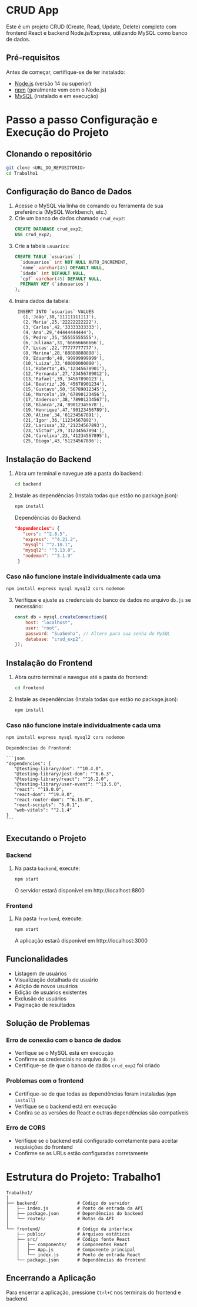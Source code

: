 # CRUD App

Este é um projeto CRUD (Create, Read, Update, Delete) completo com frontend React e backend Node.js/Express, utilizando MySQL como banco de dados.

## Pré-requisitos

Antes de começar, certifique-se de ter instalado:

-   [Node.js](https://nodejs.org/) (versão 14 ou superior)
-   [npm](https://www.npmjs.com/) (geralmente vem com o Node.js)
-   [MySQL](https://www.mysql.com/) (instalado e em execução)

# Passo a passo Configuração e Execução do Projeto

## Clonando o repositório

```bash
git clone <URL_DO_REPOSITÓRIO>
cd Trabalho1
```

## Configuração do Banco de Dados

1. Acesse o MySQL via linha de comando ou ferramenta de sua preferência (MySQL Workbench, etc.)
2. Crie um banco de dados chamado `crud_exp2`:
    ```sql
    CREATE DATABASE crud_exp2;
    USE crud_exp2;
    ```
3. Crie a tabela `usuarios`:
    ```sql
    CREATE TABLE `usuarios` (
      `idusuarios` int NOT NULL AUTO_INCREMENT,
      `nome` varchar(45) DEFAULT NULL,
      `idade` int DEFAULT NULL,
      `cpf` varchar(45) DEFAULT NULL,
      PRIMARY KEY (`idusuarios`)
    );
    ```
4. Insira dados da tabela:
   ```
    INSERT INTO `usuarios` VALUES 
      (1,'João',30,'11111111111'),
      (2,'Maria',25,'22222222222'),
      (3,'Carlos',42,'33333333333'),
      (4,'Ana',29,'44444444444'),
      (5,'Pedro',35,'55555555555'),
      (6,'Juliana',31,'66666666666'),
      (7,'Lucas',22,'77777777777'),
      (8,'Marina',28,'88888888888'),
      (9,'Eduardo',40,'99999999999'),
      (10,'Luiza',33,'00000000000'),
      (11,'Roberto',45,'12345678901'),
      (12,'Fernanda',27,'23456789012'),
      (13,'Rafael',39,'34567890123'),
      (14,'Beatriz',26,'45678901234'),
      (15,'Gustavo',50,'56789012345'),
      (16,'Marcela',19,'67890123456'),
      (17,'Anderson',38,'78901234567'),
      (18,'Bianca',24,'89012345678'),
      (19,'Henrique',47,'90123456789'),
      (20,'Aline',34,'01234567891'),
      (21,'Igor',36,'11234567892'),
      (22,'Larissa',32,'21234567893'),
      (23,'Victor',29,'31234567894'),
      (24,'Carolina',23,'41234567895'),
      (25,'Diogo',43,'51234567896');
    ```


## Instalação do Backend

1. Abra um terminal e navegue até a pasta do backend:

    ```bash
    cd backend
    ```

2. Instale as dependências (Instala todas que estão no package.json):

    ```bash
    npm install
    ```

    Dependências do Backend:

    ```json
    "dependencies": {
       "cors": "^2.8.5",
       "express": "^4.21.2",
       "mysql": "^2.18.1",
       "mysql2": "^3.13.0",
       "nodemon": "^3.1.9"
     }
    ```

### Caso não funcione instale individualmente cada uma

```bash
npm install express mysql mysql2 cors nodemon
```

3. Verifique e ajuste as credenciais do banco de dados no arquivo `db.js` se necessário:
    ```javascript
    const db = mysql.createConnection({
        host: "localhost",
        user: "root",
        password: "SuaSenha", // Altere para sua senha do MySQL
        database: "crud_exp2",
    });
    ```

## Instalação do Frontend

1. Abra outro terminal e navegue até a pasta do frontend:

    ```bash
    cd frontend
    ```

2. Instale as dependências (Instala todas que estão no package.json):

    ```bash
    npm install
    ```
### Caso não funcione instale individualmente cada uma

```bash
npm install express mysql mysql2 cors nodemon
```

    Dependências do Frontend:

    ```json
    "dependencies": {
       "@testing-library/dom": "^10.4.0",
       "@testing-library/jest-dom": "^6.6.3",
       "@testing-library/react": "^16.2.0",
       "@testing-library/user-event": "^13.5.0",
       "react": "^19.0.0",
       "react-dom": "^19.0.0",
       "react-router-dom": "^6.15.0",
       "react-scripts": "5.0.1",
       "web-vitals": "^2.1.4"
    }
    ```

## Executando o Projeto

### Backend

1. Na pasta `backend`, execute:
    ```bash
    npm start
    ```
    O servidor estará disponível em http://localhost:8800

### Frontend

1. Na pasta `frontend`, execute:
    ```bash
    npm start
    ```
    A aplicação estará disponível em http://localhost:3000

## Funcionalidades

-   Listagem de usuários
-   Visualização detalhada de usuário
-   Adição de novos usuários
-   Edição de usuários existentes
-   Exclusão de usuários
-   Paginação de resultados

## Solução de Problemas

### Erro de conexão com o banco de dados

-   Verifique se o MySQL está em execução
-   Confirme as credenciais no arquivo `db.js`
-   Certifique-se de que o banco de dados `crud_exp2` foi criado

### Problemas com o frontend

-   Certifique-se de que todas as dependências foram instaladas (`npm install`)
-   Verifique se o backend está em execução
-   Confira se as versões do React e outras dependências são compatíveis

### Erro de CORS

-   Verifique se o backend está configurado corretamente para aceitar requisições do frontend
-   Confirme se as URLs estão configuradas corretamente

# Estrutura do Projeto: Trabalho1

```
Trabalho1/
│
├── backend/               # Código do servidor
│   ├── index.js           # Ponto de entrada da API
│   ├── package.json       # Dependências do backend
│   └── routes/            # Rotas da API
│
└── frontend/              # Código da interface
    ├── public/            # Arquivos estáticos
    ├── src/               # Código fonte React
    │   ├── components/    # Componentes React
    │   ├── App.js         # Componente principal
    │   └── index.js       # Ponto de entrada React
    └── package.json       # Dependências do frontend
```

## Encerrando a Aplicação

Para encerrar a aplicação, pressione `Ctrl+C` nos terminais do frontend e backend.
